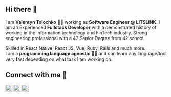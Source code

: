 ## Hi there 👋

I am **Valentyn Tolochko** 👨‍💻 working as **Software Engineer @ LITSLINK**. I am an Experienced **Fullstack Developer** with a demonstrated history of working in the information technology and FinTech industry. 
Strong engineering professional with a 42 Senior Degree from 42 school.

Skilled in React Native, React JS, Vue, Ruby, Rails and much more.
<br />
I am a **programming language agnostic** 👨‍🎓 and can learn any language/tool very fast depending on what task I am working on.

## Connect with me  📡

[<img align="left" alt="vtolochk | Twitter" width="22px" src="https://cdn.jsdelivr.net/npm/simple-icons@v3/icons/twitter.svg" />][twitter]
[<img align="left" alt="vtolochk | LinkedIn" width="22px" src="https://img.icons8.com/fluent/2x/linkedin.png" />][linkedin]
[<img align="left" alt="vtolochk | Instagram" width="22px" src="https://cdn.jsdelivr.net/npm/simple-icons@v3/icons/instagram.svg" />][instagram]

[twitter]: https://twitter.com/vtolochk
[linkedin]: https://linkedin.com/in/vtolochk
[instagram]: https://instagram.com/valentin_tolochko
